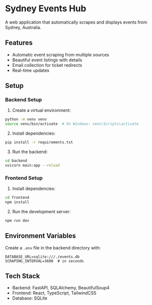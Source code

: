 # Sydney Events Hub

A web application that automatically scrapes and displays events from Sydney, Australia.

## Features
- Automatic event scraping from multiple sources
- Beautiful event listings with details
- Email collection for ticket redirects
- Real-time updates

## Setup

### Backend Setup
1. Create a virtual environment:
```bash
python -m venv venv
source venv/bin/activate  # On Windows: venv\Scripts\activate
```

2. Install dependencies:
```bash
pip install -r requirements.txt
```

3. Run the backend:
```bash
cd backend
uvicorn main:app --reload
```

### Frontend Setup
1. Install dependencies:
```bash
cd frontend
npm install
```

2. Run the development server:
```bash
npm run dev
```

## Environment Variables
Create a `.env` file in the backend directory with:
```
DATABASE_URL=sqlite:///./events.db
SCRAPING_INTERVAL=3600  # in seconds
```

## Tech Stack
- Backend: FastAPI, SQLAlchemy, BeautifulSoup4
- Frontend: React, TypeScript, TailwindCSS
- Database: SQLite 